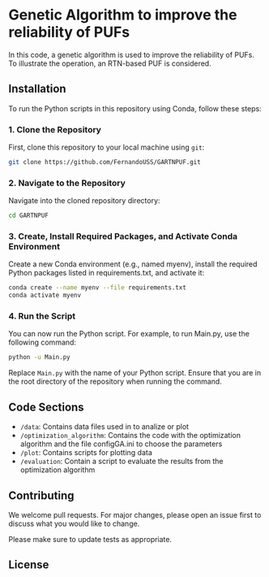 # Genetic Algorithm to improve the reliability of PUFs 

In this code, a genetic algorithm is used to improve the reliability of PUFs. To illustrate the operation, an RTN-based PUF is considered.

## Installation

To run the Python scripts in this repository using Conda, follow these steps:

### 1. Clone the Repository

First, clone this repository to your local machine using `git`:

```bash
git clone https://github.com/FernandoUSS/GARTNPUF.git
```

### 2. Navigate to the Repository

Navigate into the cloned repository directory:

```bash
cd GARTNPUF
```

### 3. Create, Install Required Packages, and Activate Conda Environment
Create a new Conda environment (e.g., named myenv), install the required Python packages listed in requirements.txt, and activate it:

```bash
conda create --name myenv --file requirements.txt
conda activate myenv
```

### 4. Run the Script
You can now run the Python script. For example, to run Main.py, use the following command:

```bash
python -u Main.py
```

Replace `Main.py` with the name of your Python script. Ensure that you are in the root directory of the repository when running the command.

## Code Sections

- `/data`: Contains data files used in to analize or plot
- `/optimization_algorithm`: Contains the code with the optimization algorithm and the file configGA.ini to choose the parameters
- `/plot`: Contains scripts for plotting data
- `/evaluation`: Contain a script to evaluate the results from the optimization algorithm

## Contributing

We welcome pull requests. For major changes, please open an issue first to discuss what you would like to change.

Please make sure to update tests as appropriate.

## License
